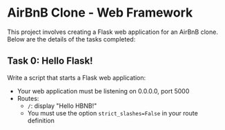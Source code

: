 # AirBnB Clone - Web Framework

This project involves creating a Flask web application for an AirBnB clone. Below are the details of the tasks completed:

## Task 0: Hello Flask!

Write a script that starts a Flask web application:

- Your web application must be listening on 0.0.0.0, port 5000
- Routes:
  - `/`: display "Hello HBNB!"
  - You must use the option `strict_slashes=False` in your route definition
